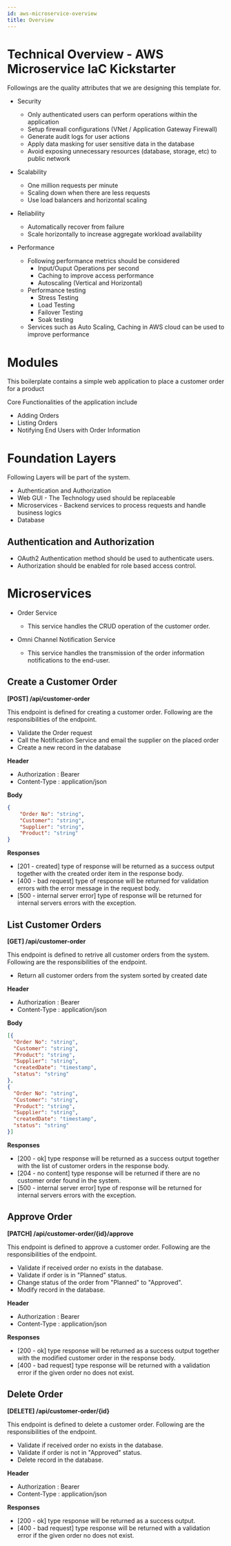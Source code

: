 ```yaml
---
id: aws-microservice-overview
title: Overview
---
```


# Technical Overview - AWS Microservice IaC Kickstarter

Followings are the quality attributes that we are designing this template for.

* Security
    - Only authenticated users can perform operations within the application
    - Setup firewall configurations (VNet / Application Gateway Firewall)
    - Generate audit logs for user actions
    - Apply data masking for user sensitive data in the database
    - Avoid exposing unnecessary resources (database, storage, etc) to public network
  

* Scalability
    - One million requests per minute
    - Scaling down when there are less requests
    - Use load balancers and horizontal scaling


* Reliability
    - Automatically recover from failure
    - Scale horizontally to increase aggregate workload availability

* Performance
  - Following performance metrics should be considered
    - Input/Ouput Operations per second
    - Caching to improve access performance
    - Autoscaling (Vertical and Horizontal)
  - Performance testing 
    - Stress Testing
    - Load Testing
    - Failover Testing
    - Soak testing
  - Services such as Auto Scaling, Caching in AWS cloud can be used to improve performance

# Modules

This boilerplate contains a simple web application to place a customer order for a product

Core Functionalities of the application include
* Adding Orders
* Listing Orders
* Notifying End Users with Order Information

# Foundation Layers

Following Layers will be part of the system.

* Authentication and Authorization
* Web GUI - The Technology used should be replaceable 
* Microservices - Backend services to process requests and handle business logics
* Database

## Authentication and Authorization

- OAuth2 Authentication method should be used to authenticate users.
- Authorization should be enabled for role based access control.

# Microservices

* Order Service
  - This service handles the CRUD operation of the customer order.


* Omni Channel Notification Service 
  - This service handles the transmission of the order information notifications to the end-user.

  
## Create a Customer Order
**[POST] /api/customer-order**

This endpoint is defined for creating a customer order. Following are the responsibilities of the endpoint.

* Validate the Order request
* Call the Notification Service and email the supplier on the placed order
* Create a new record in the database

**Header**

* Authorization : Bearer <auth-token>
* Content-Type : application/json


**Body**
```JSON
{
    "Order No": "string",
    "Customer": "string",
    "Supplier": "string",
    "Product": "string"
}
```

**Responses**
- [201 - created] type of response will be returned as a success output together with the created order item in the response body.
- [400 - bad request] type of response will be returned for validation errors with the error message in the request body.
- [500 - internal server error] type of response will be returned for internal servers errors with the exception.


## List Customer Orders
**[GET] /api/customer-order**

This endpoint is defined to retrive all customer orders from the system. Following are the responsibilities of the endpoint.
* Return all customer orders from the system sorted by created date

**Header**

* Authorization : Bearer <auth-token>
* Content-Type : application/json

**Body**

```JSON
[{
  "Order No": "string",
  "Customer": "string",
  "Product": "string",
  "Supplier": "string",
  "createdDate": "timestamp",
  "status": "string"
},
{
  "Order No": "string",
  "Customer": "string",
  "Product": "string",
  "Supplier": "string",
  "createdDate": "timestamp",
  "status": "string"
}]
```

**Responses**
- [200 - ok] type response will be returned as a success output together with the list of customer orders in the response body.
- [204 - no content] type response will be returned if there are no customer order found in the system.
- [500 - internal server error] type of response will be returned for internal servers errors with the exception.

## Approve Order
**[PATCH] /api/customer-order/{id}/approve**

This endpoint is defined to approve a customer order. Following are the responsibilities of the endpoint.

* Validate if received order no exists in the database.
* Validate if order is in "Planned" status.
* Change status of the order from "Planned" to "Approved".
* Modify record in the database.

**Header**

* Authorization : Bearer <auth-token>
* Content-Type : application/json

**Responses**
- [200 - ok] type response will be returned as a success output together with the modified customer order in the response body.
- [400 - bad request] type response will be returned with a validation error if the given order no does not exist.

## Delete Order
**[DELETE] /api/customer-order/{id}**

This endpoint is defined to delete a customer order. Following are the responsibilities of the endpoint.

* Validate if received order no exists in the database.
* Validate if order is not in "Approved" status.
* Delete record in the database.

**Header**

* Authorization : Bearer <auth-token>
* Content-Type : application/json

**Responses**
- [200 - ok] type response will be returned as a success output.
- [400 - bad request] type response will be returned with a validation error if the given order no does not exist.








